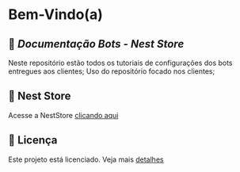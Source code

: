 # Bem-Vindo(a)
## 👑 _Documentação Bots - Nest Store_

Neste repositório estão todos os tutoriais de configurações dos bots entregues aos clientes;
Uso do repositório focado nos clientes;

## 🛒 Nest Store

Acesse a NestStore [clicando aqui](https://discord.gg/7P7rXuQE)

## 📝 Licença

Este projeto está licenciado. Veja mais [detalhes](https://github.com/devjoseh/documentacao-neststore-clientes/blob/main/LICENSE)
